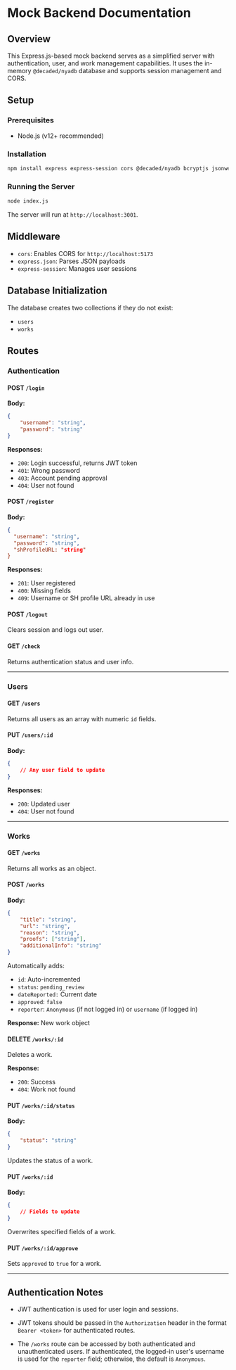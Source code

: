 # Mock Backend Documentation

## Overview

This Express.js-based mock backend serves as a simplified server with authentication, user, and work management capabilities. It uses the in-memory `@decaded/nyadb` database and
supports session management and CORS.

## Setup

### Prerequisites

- Node.js (v12+ recommended)

### Installation

```bash
npm install express express-session cors @decaded/nyadb bcryptjs jsonwebtoken body-parser
```

### Running the Server

```bash
node index.js
```

The server will run at `http://localhost:3001`.

## Middleware

- `cors`: Enables CORS for `http://localhost:5173`
- `express.json`: Parses JSON payloads
- `express-session`: Manages user sessions

## Database Initialization

The database creates two collections if they do not exist:

- `users`
- `works`

## Routes

### Authentication

#### POST `/login`

**Body:**

```json
{
	"username": "string",
	"password": "string"
}
```

**Responses:**

- `200`: Login successful, returns JWT token
- `401`: Wrong password
- `403`: Account pending approval
- `404`: User not found

#### POST `/register`

**Body:**

```json
{
  "username": "string",
  "password": "string",
  "shProfileURL: "string"
}
```

**Responses:**

- `201`: User registered
- `400`: Missing fields
- `409`: Username or SH profile URL already in use

#### POST `/logout`

Clears session and logs out user.

#### GET `/check`

Returns authentication status and user info.

---

### Users

#### GET `/users`

Returns all users as an array with numeric `id` fields.

#### PUT `/users/:id`

**Body:**

```json
{
	// Any user field to update
}
```

**Responses:**

- `200`: Updated user
- `404`: User not found

---

### Works

#### GET `/works`

Returns all works as an object.

#### POST `/works`

**Body:**

```json
{
	"title": "string",
	"url": "string",
	"reason": "string",
	"proofs": ["string"],
	"additionalInfo": "string"
}
```

Automatically adds:

- `id`: Auto-incremented
- `status`: `pending_review`
- `dateReported:` Current date
- `approved`: `false`
- `reporter`: `Anonymous` (if not logged in) or `username` (if logged in)

**Response:** New work object

#### DELETE `/works/:id`

Deletes a work.

**Response:**

- `200`: Success
- `404`: Work not found

#### PUT `/works/:id/status`

**Body:**

```json
{
	"status": "string"
}
```

Updates the status of a work.

#### PUT `/works/:id`

**Body:**

```json
{
	// Fields to update
}
```

Overwrites specified fields of a work.

#### PUT `/works/:id/approve`

Sets `approved` to `true` for a work.

---

## Authentication Notes

- JWT authentication is used for user login and sessions.

- JWT tokens should be passed in the `Authorization` header in the format `Bearer <token>` for authenticated routes.

- The `/works` route can be accessed by both authenticated and unauthenticated users. If authenticated, the logged-in user's username is used for the `reporter` field; otherwise,
  the default is `Anonymous`.
